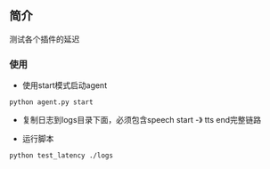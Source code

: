 ## 简介

测试各个插件的延迟

### 使用

- 使用start模式启动agent
```
python agent.py start
```

- 复制日志到logs目录下面，必须包含speech start -》 tts end完整链路

- 运行脚本
```
python test_latency ./logs
```